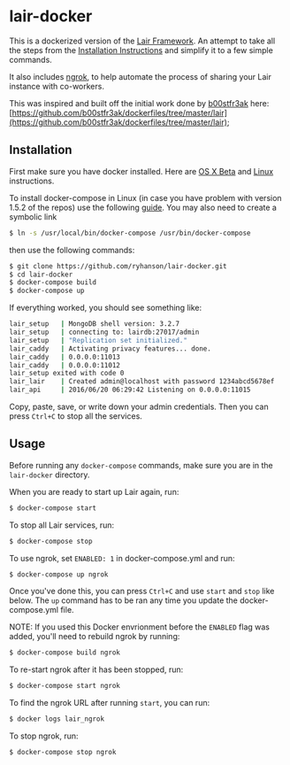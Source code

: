 # lair-docker
This is a dockerized version of the [Lair Framework](https://github.com/lair-framework/lair). An attempt to take all the steps from the [Installation Instructions](https://github.com/lair-framework/lair/wiki/Installation) and simplify it to a few simple commands.

It also includes [ngrok](https://ngrok.com/), to help automate the process of sharing your Lair instance with co-workers.

This was inspired and built off the initial work done by [b00stfr3ak](https://github.com/b00stfr3ak) here: [https://github.com/b00stfr3ak/dockerfiles/tree/master/lair](https://github.com/b00stfr3ak/dockerfiles/tree/master/lair);

## Installation

First make sure you have docker installed. Here are [OS X Beta](https://docs.docker.com/docker-for-mac/) and [Linux](https://docs.docker.com/linux/step_one/) instructions. 

To install docker-compose in Linux (in case you have problem with version 1.5.2 of the repos) use the following [guide](https://docs.docker.com/compose/install/). You may also need to create a symbolic link

```bash
$ ln -s /usr/local/bin/docker-compose /usr/bin/docker-compose
```
then use the following commands:

```bash
$ git clone https://github.com/ryhanson/lair-docker.git
$ cd lair-docker
$ docker-compose build
$ docker-compose up
```

If everything worked, you should see something like:
```bash
lair_setup   | MongoDB shell version: 3.2.7
lair_setup   | connecting to: lairdb:27017/admin
lair_setup   | "Replication set initialized."
lair_caddy   | Activating privacy features... done.
lair_caddy   | 0.0.0.0:11013
lair_caddy   | 0.0.0.0:11012
lair_setup exited with code 0
lair_lair    | Created admin@localhost with password 1234abcd5678ef
lair_api     | 2016/06/20 06:29:42 Listening on 0.0.0.0:11015
```

Copy, paste, save, or write down your admin credentials. Then you can press `Ctrl+C` to stop all the services.

## Usage

Before running any `docker-compose` commands, make sure you are in the `lair-docker` directory.

When you are ready to start up Lair again, run: 
```bash
$ docker-compose start
```

To stop all Lair services, run:
```bash
$ docker-compose stop
```

To use ngrok, set `ENABLED: 1` in docker-compose.yml and run:
```bash
$ docker-compose up ngrok
```

Once you've done this, you can press `Ctrl+C` and use `start` and `stop` like below. The `up` command has to be ran any time you update the docker-compose.yml file.

NOTE: If you used this Docker envrionment before the `ENABLED` flag was added, you'll need to rebuild ngrok by running:
```bash
$ docker-compose build ngrok
```

To re-start ngrok after it has been stopped, run:
```bash
$ docker-compose start ngrok
```

To find the ngrok URL after running `start`, you can run:
```bash
$ docker logs lair_ngrok
```

To stop ngrok, run:
```bash
$ docker-compose stop ngrok
```
